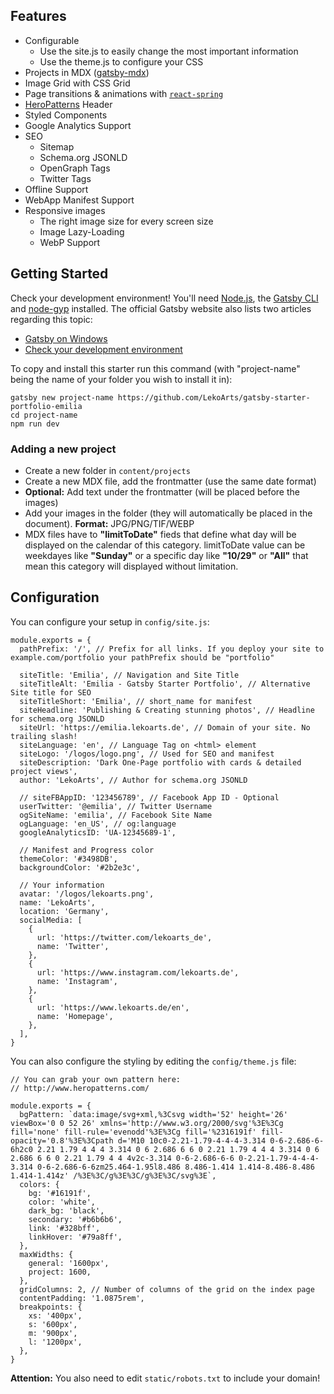 ## Features

- Configurable
  - Use the site.js to easily change the most important information
  - Use the theme.js to configure your CSS
- Projects in MDX ([gatsby-mdx](https://github.com/ChristopherBiscardi/gatsby-mdx))
- Image Grid with CSS Grid
- Page transitions & animations with [`react-spring`](https://github.com/react-spring/react-spring)
- [HeroPatterns](http://www.heropatterns.com/) Header
- Styled Components
- Google Analytics Support
- SEO
  - Sitemap
  - Schema.org JSONLD
  - OpenGraph Tags
  - Twitter Tags
- Offline Support
- WebApp Manifest Support
- Responsive images
  - The right image size for every screen size
  - Image Lazy-Loading
  - WebP Support

## Getting Started

Check your development environment! You'll need [Node.js](https://nodejs.org/en/), the [Gatsby CLI](https://www.gatsbyjs.org/docs/) and [node-gyp](https://github.com/nodejs/node-gyp#installation) installed. The official Gatsby website also lists two articles regarding this topic:

- [Gatsby on Windows](https://www.gatsbyjs.org/docs/gatsby-on-windows/)
- [Check your development environment](https://www.gatsbyjs.org/tutorial/part-zero/)

To copy and install this starter run this command (with "project-name" being the name of your folder you wish to install it in):

```
gatsby new project-name https://github.com/LekoArts/gatsby-starter-portfolio-emilia
cd project-name
npm run dev
```

### Adding a new project

- Create a new folder in `content/projects`
- Create a new MDX file, add the frontmatter (use the same date format)
- **Optional:** Add text under the frontmatter (will be placed before the images)
- Add your images in the folder (they will automatically be placed in the document). **Format:** JPG/PNG/TIF/WEBP
- MDX files have to **"limitToDate"** fieds that define what day will be displayed on the calendar of this category. limitToDate value can be weekdayes like **"Sunday"** or a specific day like **"10/29"** or **"All"** that mean this category will displayed without limitation.

## Configuration

You can configure your setup in `config/site.js`:

```JS
module.exports = {
  pathPrefix: '/', // Prefix for all links. If you deploy your site to example.com/portfolio your pathPrefix should be "portfolio"

  siteTitle: 'Emilia', // Navigation and Site Title
  siteTitleAlt: 'Emilia - Gatsby Starter Portfolio', // Alternative Site title for SEO
  siteTitleShort: 'Emilia', // short_name for manifest
  siteHeadline: 'Publishing & Creating stunning photos', // Headline for schema.org JSONLD
  siteUrl: 'https://emilia.lekoarts.de', // Domain of your site. No trailing slash!
  siteLanguage: 'en', // Language Tag on <html> element
  siteLogo: '/logos/logo.png', // Used for SEO and manifest
  siteDescription: 'Dark One-Page portfolio with cards & detailed project views',
  author: 'LekoArts', // Author for schema.org JSONLD

  // siteFBAppID: '123456789', // Facebook App ID - Optional
  userTwitter: '@emilia', // Twitter Username
  ogSiteName: 'emilia', // Facebook Site Name
  ogLanguage: 'en_US', // og:language
  googleAnalyticsID: 'UA-12345689-1',

  // Manifest and Progress color
  themeColor: '#3498DB',
  backgroundColor: '#2b2e3c',

  // Your information
  avatar: '/logos/lekoarts.png',
  name: 'LekoArts',
  location: 'Germany',
  socialMedia: [
    {
      url: 'https://twitter.com/lekoarts_de',
      name: 'Twitter',
    },
    {
      url: 'https://www.instagram.com/lekoarts.de',
      name: 'Instagram',
    },
    {
      url: 'https://www.lekoarts.de/en',
      name: 'Homepage',
    },
  ],
}
```

You can also configure the styling by editing the `config/theme.js` file:

```JS
// You can grab your own pattern here:
// http://www.heropatterns.com/

module.exports = {
  bgPattern: `data:image/svg+xml,%3Csvg width='52' height='26' viewBox='0 0 52 26' xmlns='http://www.w3.org/2000/svg'%3E%3Cg fill='none' fill-rule='evenodd'%3E%3Cg fill='%2316191f' fill-opacity='0.8'%3E%3Cpath d='M10 10c0-2.21-1.79-4-4-4-3.314 0-6-2.686-6-6h2c0 2.21 1.79 4 4 4 3.314 0 6 2.686 6 6 0 2.21 1.79 4 4 4 3.314 0 6 2.686 6 6 0 2.21 1.79 4 4 4v2c-3.314 0-6-2.686-6-6 0-2.21-1.79-4-4-4-3.314 0-6-2.686-6-6zm25.464-1.95l8.486 8.486-1.414 1.414-8.486-8.486 1.414-1.414z' /%3E%3C/g%3E%3C/g%3E%3C/svg%3E`,
  colors: {
    bg: '#16191f',
    color: 'white',
    dark_bg: 'black',
    secondary: '#b6b6b6',
    link: '#328bff',
    linkHover: '#79a8ff',
  },
  maxWidths: {
    general: '1600px',
    project: 1600,
  },
  gridColumns: 2, // Number of columns of the grid on the index page
  contentPadding: '1.0875rem',
  breakpoints: {
    xs: '400px',
    s: '600px',
    m: '900px',
    l: '1200px',
  },
}
```

**Attention:** You also need to edit `static/robots.txt` to include your domain!
